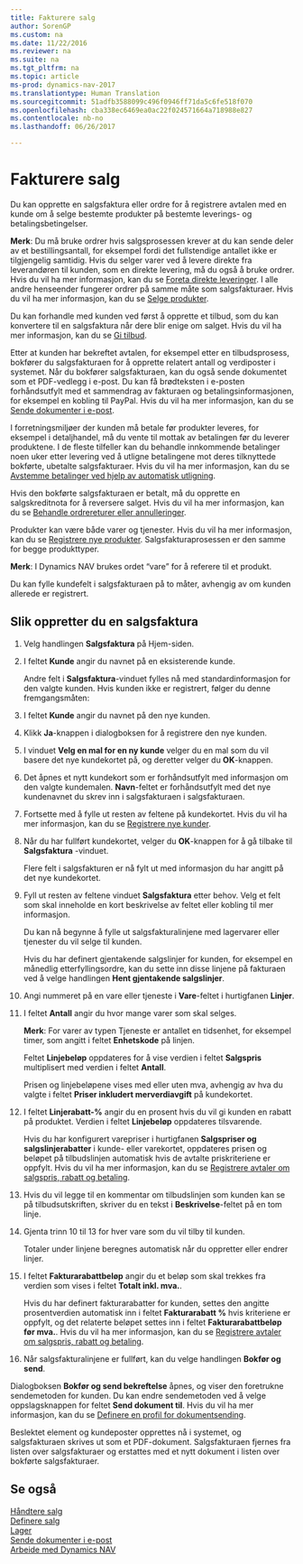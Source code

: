 ```yaml
---
title: Fakturere salg
author: SorenGP
ms.custom: na
ms.date: 11/22/2016
ms.reviewer: na
ms.suite: na
ms.tgt_pltfrm: na
ms.topic: article
ms-prod: dynamics-nav-2017
ms.translationtype: Human Translation
ms.sourcegitcommit: 51adfb3588099c496f0946ff71da5c6fe518f070
ms.openlocfilehash: cba338ec6469ea0ac22f024571664a718988e827
ms.contentlocale: nb-no
ms.lasthandoff: 06/26/2017

---
```


# <a name="how-to-invoice-sales"></a>Fakturere salg

Du kan opprette en salgsfaktura eller ordre for å registrere avtalen med en kunde om å selge bestemte produkter på bestemte leverings- og betalingsbetingelser.

**Merk**: Du må bruke ordrer hvis salgsprosessen krever at du kan sende deler av et bestillingsantall, for eksempel fordi det fullstendige antallet ikke er tilgjengelig samtidig. Hvis du selger varer ved å levere direkte fra leverandøren til kunden, som en direkte levering, må du også å bruke ordrer. Hvis du vil ha mer informasjon, kan du se [Foreta direkte leveringer](sales-how-drop-shipment.md). I alle andre henseender fungerer ordrer på samme måte som salgsfakturaer. Hvis du vil ha mer informasjon, kan du se [Selge produkter](sales-how-sell-products.md).

Du kan forhandle med kunden ved først å opprette et tilbud, som du kan konvertere til en salgsfaktura når dere blir enige om salget. Hvis du vil ha mer informasjon, kan du se [Gi tilbud](sales-how-make-offers.md).

Etter at kunden har bekreftet avtalen, for eksempel etter en tilbudsprosess, bokfører du salgsfakturaen for å opprette relatert antall og verdiposter i systemet. Når du bokfører salgsfakturaen, kan du også sende dokumentet som et PDF-vedlegg i e-post. Du kan få brødteksten i e-posten forhåndsutfylt med et sammendrag av fakturaen og betalingsinformasjonen, for eksempel en kobling til PayPal. Hvis du vil ha mer informasjon, kan du se [Sende dokumenter i e-post](ui-how-send-documents-email.md).

I forretningsmiljøer der kunden må betale før produkter leveres, for eksempel i detaljhandel, må du vente til mottak av betalingen før du leverer produktene. I de fleste tilfeller kan du behandle innkommende betalinger noen uker etter levering ved å utligne betalingene mot deres tilknyttede bokførte, ubetalte salgsfakturaer. Hvis du vil ha mer informasjon, kan du se [Avstemme betalinger ved hjelp av automatisk utligning](receivables-how-reconcile-payments-auto-application.md).

Hvis den bokførte salgsfakturaen er betalt, må du opprette en salgskreditnota for å reversere salget. Hvis du vil ha mer informasjon, kan du se [Behandle ordrereturer eller annulleringer](sales-how-process-sales-returns-cancellations.md).

Produkter kan være både varer og tjenester. Hvis du vil ha mer informasjon, kan du se [Registrere nye produkter](inventory-how-register-new-products.md). Salgsfakturaprosessen er den samme for begge produkttyper.

**Merk**: I Dynamics NAV brukes ordet “vare” for å referere til et produkt.

Du kan fylle kundefelt i salgsfakturaen på to måter, avhengig av om kunden allerede er registrert.

## <a name="to-create-a-sales-invoice"></a>Slik oppretter du en salgsfaktura
1. Velg handlingen **Salgsfaktura** på Hjem-siden.  
3. I feltet **Kunde** angir du navnet på en eksisterende kunde.

    Andre felt i **Salgsfaktura**-vinduet fylles nå med standardinformasjon for den valgte kunden. Hvis kunden ikke er registrert, følger du denne fremgangsmåten:
4. I feltet **Kunde** angir du navnet på den nye kunden.
5. Klikk **Ja**-knappen i dialogboksen for å registrere den nye kunden.
6. I vinduet **Velg en mal for en ny kunde** velger du en mal som du vil basere det nye kundekortet på, og deretter velger du **OK**-knappen.
7. Det åpnes et nytt kundekort som er forhåndsutfylt med informasjon om den valgte kundemalen. **Navn**-feltet er forhåndsutfylt med det nye kundenavnet du skrev inn i salgsfakturaen i salgsfakturaen.
8. Fortsette med å fylle ut resten av feltene på kundekortet. Hvis du vil ha mer informasjon, kan du se [Registrere nye kunder](sales-how-register-new-customers.md).  
9. Når du har fullført kundekortet, velger du **OK**-knappen for å gå tilbake til **Salgsfaktura** -vinduet.

    Flere felt i salgsfakturen er nå fylt ut med informasjon du har angitt på det nye kundekortet.
10. Fyll ut resten av feltene vinduet **Salgsfaktura** etter behov. Velg et felt som skal inneholde en kort beskrivelse av feltet eller kobling til mer informasjon.

    Du kan nå begynne å fylle ut salgsfakturalinjene med lagervarer eller tjenester du vil selge til kunden.

    Hvis du har definert gjentakende salgslinjer for kunden, for eksempel en månedlig etterfyllingsordre, kan du sette inn disse linjene på fakturaen ved å velge handlingen **Hent gjentakende salgslinjer**.
11. Angi nummeret på en vare eller tjeneste i **Vare**-feltet i hurtigfanen **Linjer**.  
12. I feltet **Antall** angir du hvor mange varer som skal selges.

    **Merk**: For varer av typen Tjeneste er antallet en tidsenhet, for eksempel timer, som angitt i feltet **Enhetskode** på linjen.

    Feltet **Linjebeløp** oppdateres for å vise verdien i feltet **Salgspris** multiplisert med verdien i feltet **Antall**.

    Prisen og linjebeløpene vises med eller uten mva, avhengig av hva du valgte i feltet **Priser inkludert merverdiavgift** på kundekortet.
13. I feltet **Linjerabatt-%** angir du en prosent hvis du vil gi kunden en rabatt på produktet. Verdien i feltet **Linjebeløp** oppdateres tilsvarende.

    Hvis du har konfigurert varepriser i hurtigfanen **Salgspriser og salgslinjerabatter** i kunde- eller varekortet, oppdateres prisen og beløpet på tilbudslinjen automatisk hvis de avtalte priskriteriene er oppfylt. Hvis du vil ha mer informasjon, kan du se [Registrere avtaler om salgspris, rabatt og betaling](sales-how-record-sales-price-discount-payment-agreements.md).
14. Hvis du vil legge til en kommentar om tilbudslinjen som kunden kan se på tilbudsutskriften, skriver du en tekst i **Beskrivelse**-feltet på en tom linje.  
15. Gjenta trinn 10 til 13 for hver vare som du vil tilby til kunden.

    Totaler under linjene beregnes automatisk når du oppretter eller endrer linjer.
16. I feltet **Fakturarabattbeløp** angir du et beløp som skal trekkes fra verdien som vises i feltet **Totalt inkl. mva.**.

    Hvis du har definert fakturarabatter for kunden, settes den angitte prosentverdien automatisk inn i feltet **Fakturarabatt %** hvis kriteriene er oppfylt, og det relaterte beløpet settes inn i feltet **Fakturarabattbeløp før mva.**. Hvis du vil ha mer informasjon, kan du se [Registrere avtaler om salgspris, rabatt og betaling](sales-how-record-sales-price-discount-payment-agreements.md).
17. Når salgsfakturalinjene er fullført, kan du velge handlingen **Bokfør og send**.

Dialogboksen **Bokfør og send bekreftelse** åpnes, og viser den foretrukne sendemetoden for kunden. Du kan endre sendemetoden ved å velge oppslagsknappen for feltet **Send dokument til**. Hvis du vil ha mer informasjon, kan du se [Definere en profil for dokumentsending](sales-how-setup-document-send-profiles.md).

Beslektet element og kundeposter opprettes nå i systemet, og salgsfakturaen skrives ut som et PDF-dokument. Salgsfakturaen fjernes fra listen over salgsfakturaer og erstattes med et nytt dokument i listen over bokførte salgsfakturaer.

## <a name="see-also"></a>Se også  
[Håndtere salg](sales-manage-sales.md)  
[Definere salg](sales-setup-sales.md)  
[Lager](inventory-manage-inventory.md)    
[Sende dokumenter i e-post](ui-how-send-documents-email.md)  
[Arbeide med Dynamics NAV](ui-work-product.md)

